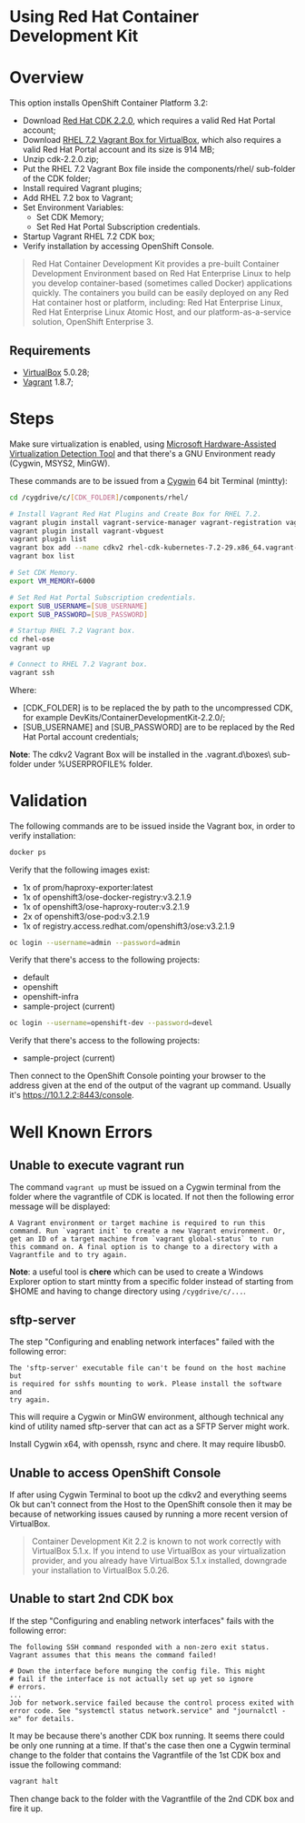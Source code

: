 ﻿Using Red Hat Container Development Kit
=======================================

# Overview

This option installs OpenShift Container Platform 3.2:
- Download [Red Hat CDK 2.2.0](http://developers.redhat.com/download-manager/file/cdk-2.2.0.zip), which requires a valid Red Hat Portal account;
- Download [RHEL 7.2 Vagrant Box for VirtualBox](https://developers.redhat.com/download-manager/file/rhel-cdk-kubernetes-7.2-29.x86_64.vagrant-virtualbox.box), which also requires a valid Red Hat Portal account and its size is 914 MB;
- Unzip cdk-2.2.0.zip;
- Put the RHEL 7.2 Vagrant Box file inside the components/rhel/ sub-folder of the CDK folder;
- Install required Vagrant plugins;
- Add RHEL 7.2 box to Vagrant;
- Set Environment Variables:
    - Set CDK Memory;
    - Set Red Hat Portal Subscription credentials.
- Startup Vagrant RHEL 7.2 CDK box;
- Verify installation by accessing OpenShift Console.

> Red Hat Container Development Kit provides a pre-built Container Development Environment based on Red Hat Enterprise Linux to help you develop container-based (sometimes called Docker) applications quickly. The containers you build can be easily deployed on any Red Hat container host or platform, including: Red Hat Enterprise Linux, Red Hat Enterprise Linux Atomic Host, and our platform-as-a-service solution, OpenShift Enterprise 3.

## Requirements

- [VirtualBox](https://www.virtualbox.org/) 5.0.28;
- [Vagrant](https://www.vagrantup.com/) 1.8.7;

# Steps

Make sure virtualization is enabled, using [Microsoft Hardware-Assisted Virtualization Detection Tool](https://www.microsoft.com/en-us/download/details.aspx?id=592) and that there's a GNU Environment ready (Cygwin, MSYS2, MinGW).

These commands are to be issued from a [Cygwin](https://www.cygwin.com/) 64 bit Terminal (mintty):

```bash
cd /cygdrive/c/[CDK_FOLDER]/components/rhel/

# Install Vagrant Red Hat Plugins and Create Box for RHEL 7.2.
vagrant plugin install vagrant-service-manager vagrant-registration vagrant-sshfs vagrant-adbinfo
vagrant plugin install vagrant-vbguest
vagrant plugin list
vagrant box add --name cdkv2 rhel-cdk-kubernetes-7.2-29.x86_64.vagrant-virtualbox.box
vagrant box list

# Set CDK Memory.
export VM_MEMORY=6000

# Set Red Hat Portal Subscription credentials.
export SUB_USERNAME=[SUB_USERNAME]
export SUB_PASSWORD=[SUB_PASSWORD]

# Startup RHEL 7.2 Vagrant box.
cd rhel-ose
vagrant up

# Connect to RHEL 7.2 Vagrant box.
vagrant ssh
```

Where:
- [CDK_FOLDER] is to be replaced the by path to the uncompressed CDK, for example DevKits/ContainerDevelopmentKit-2.2.0/;
- [SUB_USERNAME] and [SUB_PASSWORD] are to be replaced by the Red Hat Portal account credentials;

**Note**: The cdkv2 Vagrant Box will be installed in the .vagrant.d\boxes\ sub-folder under %USERPROFILE% folder.

# Validation

The following commands are to be issued inside the Vagrant box, in order to verify installation:

```bash
docker ps
```

Verify that the following images exist:
- 1x of prom/haproxy-exporter:latest
- 1x of openshift3/ose-docker-registry:v3.2.1.9
- 1x of openshift3/ose-haproxy-router:v3.2.1.9
- 2x of openshift3/ose-pod:v3.2.1.9
- 1x of registry.access.redhat.com/openshift3/ose:v3.2.1.9

```bash
oc login --username=admin --password=admin
```

Verify that there's access to the following projects:
- default
- openshift
- openshift-infra
- sample-project (current)

```bash
oc login --username=openshift-dev --password=devel
```

Verify that there's access to the following projects:

- sample-project (current)

Then connect to the OpenShift Console pointing your browser to the address given at the end of the output of the vagrant up command. Usually it's https://10.1.2.2:8443/console.

# Well Known Errors

## Unable to execute vagrant run

The command ```vagrant up``` must be issued on a Cygwin terminal from the folder where the vagrantfile of CDK is located. If not then the following error message will be displayed:

```
A Vagrant environment or target machine is required to run this
command. Run `vagrant init` to create a new Vagrant environment. Or,
get an ID of a target machine from `vagrant global-status` to run
this command on. A final option is to change to a directory with a
Vagrantfile and to try again.
```

**Note**: a useful tool is **chere** which can be used to create a Windows Explorer option to start mintty from a specific folder instead of starting from $HOME and having to change directory using ```/cygdrive/c/...```.

## sftp-server

The step "Configuring and enabling network interfaces" failed with the following error:

```
The 'sftp-server' executable file can't be found on the host machine but
is required for sshfs mounting to work. Please install the software and
try again.
```

This will require a Cygwin or MinGW environment, although technical any kind of utility named sftp-server that can act as a SFTP Server might work.

Install Cygwin x64, with openssh, rsync and chere.
It may require libusb0.

## Unable to access OpenShift Console

If after using Cygwin Terminal to boot up the cdkv2 and everything seems Ok but can't connect from the Host to the OpenShift console then it may be because of networking issues caused by running a more recent version of VirtualBox.

> Container Development Kit 2.2 is known to not work correctly with VirtualBox 5.1.x. If you intend to use VirtualBox as your virtualization provider, and you already have VirtualBox 5.1.x installed, downgrade your installation to VirtualBox 5.0.26.

## Unable to start 2nd CDK box

If the step "Configuring and enabling network interfaces" fails with the following error:

```
The following SSH command responded with a non-zero exit status.
Vagrant assumes that this means the command failed!

# Down the interface before munging the config file. This might
# fail if the interface is not actually set up yet so ignore
# errors.
...
Job for network.service failed because the control process exited with error code. See "systemctl status network.service" and "journalctl -xe" for details.
```

It may be because there's another CDK box running. It seems there could be only one running at a time. If that's the case then one a Cygwin terminal change to the folder that contains the Vagrantfile of the 1st CDK box and issue the following command:

```bash
vagrant halt
```

Then change back to the folder with the Vagrantfile of the 2nd CDK box and fire it up.
